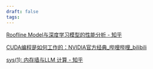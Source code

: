 ```yaml
---
draft: false
tags:
---
```


[Roofline Model与深度学习模型的性能分析 - 知乎](https://zhuanlan.zhihu.com/p/34204282)


[CUDA编程是如何工作的：NVIDIA官方经典\_哔哩哔哩\_bilibili](https://www.bilibili.com/video/BV1gF41127vp)

[sys(1): 内存墙与LLM 计算 - 知乎](https://zhuanlan.zhihu.com/p/699027700)






